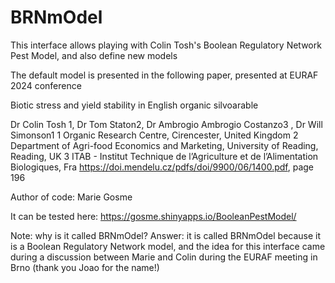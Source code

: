 # BRNmOdel
This interface allows playing with Colin Tosh's Boolean Regulatory Network Pest Model, and also define new models

The default model is presented in the following paper, presented at EURAF 2024 conference

Biotic stress and yield stability in English organic silvoarable

Dr Colin Tosh 1, Dr Tom Staton2, Dr Ambrogio Ambrogio Costanzo3 , Dr Will Simonson1
1 Organic Research Centre, Cirencester, United Kingdom
2 Department of Agri-food Economics and Marketing, University of Reading, Reading, UK
3 ITAB - Institut Technique de l’Agriculture et de l’Alimentation Biologiques, Fra
https://doi.mendelu.cz/pdfs/doi/9900/06/1400.pdf, page 196

Author of code: Marie Gosme

It can be tested here: https://gosme.shinyapps.io/BooleanPestModel/

Note: why is it called BRNmOdel? Answer: it is called BRNmOdel because it is a Boolean Regulatory Network model, and the idea for this interface came during a discussion between Marie and Colin during the EURAF meeting in Brno (thank you Joao for the name!)
